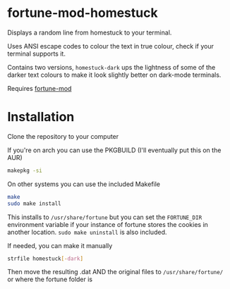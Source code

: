 # fortune-mod-homestuck
Displays a random line from homestuck to your terminal.

Uses ANSI escape codes to colour the text in true colour, check if your
terminal supports it.

Contains two versions, `homestuck-dark` ups the lightness of some of the darker
text colours to make it look slightly better on dark-mode terminals.

Requires [fortune-mod](https://github.com/shlomif/fortune-mod)

# Installation

Clone the repository to your computer

If you're on arch you can use the PKGBUILD (I'll eventually put this on the AUR)

```bash
makepkg -si
```

On other systems you can use the included Makefile

```bash
make
sudo make install
```

This installs to `/usr/share/fortune` but you can set the `FORTUNE_DIR`
environment variable if your instance of fortune stores the cookies in another
location. `sudo make uninstall` is also included.

If needed, you can make it manually

```bash
strfile homestuck[-dark]
```

Then move the resulting .dat AND the original files to `/usr/share/fortune/` or
where the fortune folder is

